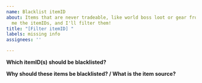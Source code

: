 ```yaml
---
name: Blacklist itemID
about: Items that are never tradeable, like world boss loot or gear from caches? Give
  me the itemIDs, and I'll filter them!
title: "[Filter itemID] "
labels: missing info
assignees: ''

---
```


**Which itemID(s) should be blacklisted?**


**Why should these items be blacklisted? / What is the item source?**
